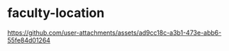 # faculty-location

https://github.com/user-attachments/assets/ad9cc18c-a3b1-473e-abb6-55fe84d01264

